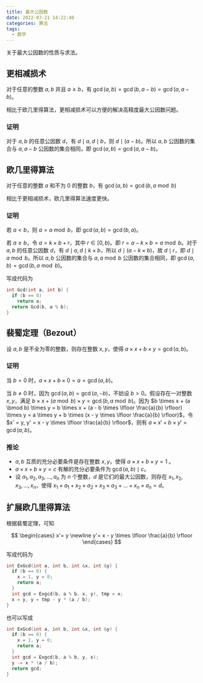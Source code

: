```yaml
---
title: 最大公因数
date: 2022-07-21 14:22:48
categories: 算法
tags:
  - 数学
---
```


关于最大公因数的性质与求法。

<!--more-->

## 更相减损术

对于任意的整数 $a,b$ 并且 $a \ge b$，有 $\gcd(a, b) = \gcd(b, a - b) = \gcd(a, a - b)$。

相比于欧几里得算法，更相减损术可以方便的解决高精度最大公因数问题。

### 证明

对于 $a,b$ 的任意公因数 $d$，有 $d \mid a, d \mid b$，则 $d \mid (a - b)$。所以 $a, b$ 公因数的集合与 $a, a - b$ 公因数的集合相同，即 $\gcd(a, b) = \gcd(a, a - b)$。

## 欧几里得算法

对于任意的整数 $a$ 和不为 $0$ 的整数 $b$，有 $\gcd(a, b) = \gcd(b, a \bmod b)$

相比于更相减损术，欧几里得算法速度更快。

### 证明

若 $a < b$，则 $a = a \bmod b$，即 $\gcd(a, b) = \gcd(b, a)$。

若 $a \ge b$，令 $a = k \times b + r$，其中 $r \in [0, b)$。即 $r = a - k \times b = a \bmod b$。对于 $a,b$ 的任意公因数 $d$，有 $d \mid a, d \mid k \times b$，所以 $d \mid (a - k \times b)$，故 $d \mid r$，即 $d \mid a \bmod b$。所以 $a, b$ 公因数的集合与 $a, a \bmod b$ 公因数的集合相同，即 $\gcd(a, b) = \gcd(b, a \bmod b)$。

写成代码为

```cpp
int Gcd(int a, int b) {
  if (b == 0)
    return a;
  return Gcd(b, a % b);
}
```

## 裴蜀定理（Bezout）

设 $a, b$ 是不全为零的整数，则存在整数 $x, y$，使得 $a \times x + b \times y = \gcd(a, b)$。

### 证明

当 $b = 0$ 时，$a \times x + b \times 0 = a = \gcd(a, b)$。

当 $b \neq 0$ 时，因为 $\gcd(a, b) = \gcd(a, -b)$，不妨设 $b > 0$。假设存在一对整数 $x, y$，满足 $b \times x + (a \bmod b) \times y = \gcd(b, a \bmod b)$。因为 $b \times x + (a \bmod b) \times y = b \times x + (a - b \times \lfloor \frac{a}{b} \rfloor) \times y = a \times y + b \times (x - y \times \lfloor \frac{a}{b} \rfloor)$，令 $x' = y, y' = x - y \times \lfloor \frac{a}{b} \rfloor$，则有 $a \times x' + b \times y' = \gcd(a, b)$。

### 推论

- $a, b$ 互质的充分必要条件是存在整数 $x, y$，使得 $a \times x + b \times y = 1$ 。
- $a \times x + b \times y = c$ 有解的充分必要条件为 $\gcd(a, b) \mid c$。
- 设 $a_1, a_2, a_3, \dots, a_n$ 为 $n$ 个整数，$d$ 是它们的最大公因数，则存在 $x_1, x_2, x_3, \dots, x_n$，使得 $x_1 \times a_1 + x_2 \times a_2 + x_3 \times a_3 + \dots + x_n \times a_n = d$。

## 扩展欧几里得算法

根据裴蜀定理，可知

$$
\begin{cases}
  x'= y \newline
  y'= x - y \times \lfloor \frac{a}{b} \rfloor
\end{cases}
$$

写成代码为

```cpp
int ExGcd(int a, int b, int &x, int &y) {
  if (b == 0) {
    x = 1, y = 0;
    return a;
  }
  int gcd = Exgcd(b, a % b, x, y), tmp = x;
  x = y, y = tmp - y * (a / b);
}
```

也可以写成

```cpp
int ExGcd(int a, int b, int &x, int &y) {
  if (b == 0) {
    x = 1, y = 0;
    return a;
  }
  int gcd = Exgcd(b, a % b, y, x);
  y -= x * (a / b);
  return gcd;
}
```